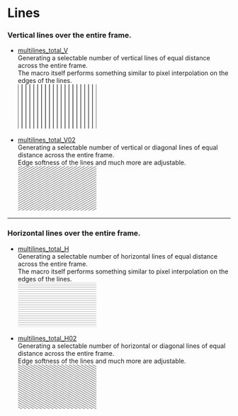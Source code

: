 # Lines

### Vertical lines over the entire frame.
  - [multilines_total_V](multilines_total_V.md)  
     Generating a selectable number of vertical lines of equal distance across the entire frame.  
     The macro itself performs something similar to pixel interpolation on the edges of the lines.  
     [![](images/multilines_total_V-thumbnail.png)](images/multilines_total_V.png)  
   
   
   - [multilines_total_V02](multilines_total_V02.md)  
     Generating a selectable number of vertical or diagonal lines of equal distance across the entire frame.  
     Edge softness of the lines and much more are adjustable.  
     [![](images/multilines_total_V02-thumbnail.png)](images/multilines_total_V02.png)  

--- 

### Horizontal lines over the entire frame.
  - [multilines_total_H](multilines_total_H.md)  
     Generating a selectable number of horizontal lines of equal distance across the entire frame.  
     The macro itself performs something similar to pixel interpolation on the edges of the lines.  
     [![](images/multilines_total_H-thumbnail.png)](images/multilines_total_H.png)  
     
     
   - [multilines_total_H02](multilines_total_H02.md)  
     Generating a selectable number of horizontal or diagonal lines of equal distance across the entire frame.  
     Edge softness of the lines and much more are adjustable.  
     [![](images/multilines_total_H02-thumbnail.png)](images/multilines_total_H02.png)
